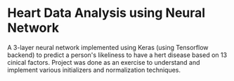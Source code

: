 # Heart Data Analysis using Neural Network

A 3-layer neural network implemented using Keras (using Tensorflow backend) to predict a person's likeliness to have a hert disease based on 13 cinical factors. Project was done as an exercise to understand and implement various initializers and normalization techniques. 
